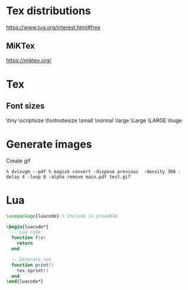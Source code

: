 # Tex distributions
https://www.tug.org/interest.html#free

## MiKTex
https://miktex.org/

# Tex

## Font sizes

\tiny
\scriptsize
\footnotesize
\small
\normal
\large
\Large
\LARGE
\huge

# Generate images
Create gif
```
% dvisvgm --pdf % magick convert -dispose previous  -density 300 -delay 4 -loop 0 -alpha remove main.pdf test.gif
```

# Lua

```tex
\usepackage{luacode} % Include in preamble

\begin{luacode*}
  -- Lua code
  function f(x)
    return
  end

  -- Generate tex
  function print()
    tex.sprint()
  end 
\end{luacode*}
```